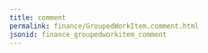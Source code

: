 ```yaml
---
title: comment
permalink: finance/GroupedWorkItem.comment.html
jsonid: finance_groupedworkitem_comment
---
```

